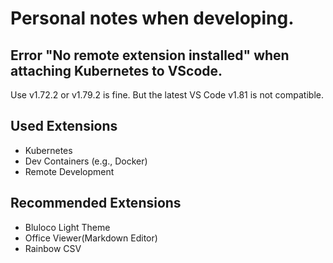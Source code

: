 # Personal notes when developing.

## Error "No remote extension installed" when attaching Kubernetes to VScode.
Use v1.72.2 or v1.79.2 is fine. But the latest VS Code v1.81 is not compatible.  

## Used Extensions
  * Kubernetes
  * Dev Containers (e.g., Docker)
  * Remote Development

## Recommended Extensions
  * Bluloco Light Theme
  * Office Viewer(Markdown Editor)
  * Rainbow CSV
